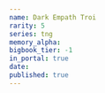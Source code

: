 ```yaml
---
name: Dark Empath Troi
rarity: 5
series: tng
memory_alpha:
bigbook_tier: -1
in_portal: true
date:
published: true
---
```



